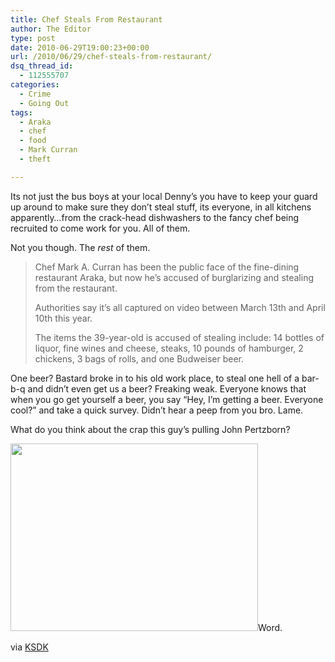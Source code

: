 ```yaml
---
title: Chef Steals From Restaurant
author: The Editor
type: post
date: 2010-06-29T19:00:23+00:00
url: /2010/06/29/chef-steals-from-restaurant/
dsq_thread_id:
  - 112555707
categories:
  - Crime
  - Going Out
tags:
  - Araka
  - chef
  - food
  - Mark Curran
  - theft

---
```

<a rel="attachment wp-att-5214" href="http://punchingkitty.com/2010/06/29/chef-steals-from-restaurant/mark_curran/"><img class="alignright size-full wp-image-5214" title="mark_curran" src="http://media.punchingkitty.com/wordpress/2010/06/mark_curran.jpeg?filter=polaroid" alt="" /></a>Its not just the bus boys at your local Denny&#8217;s you have to keep your guard up around to make sure they don&#8217;t steal stuff, its everyone, in all kitchens apparently&#8230;from the crack-head dishwashers to the fancy chef being recruited to come work for you. All of them.

Not you though. The _rest_ of them.

> Chef Mark A. Curran has been the public face of the fine-dining restaurant Araka, but now he&#8217;s accused of burglarizing and stealing from the restaurant.
> 
> Authorities say it&#8217;s all captured on video between March 13th and April 10th this year.
> 
> The items the 39-year-old is accused of stealing include: 14 bottles of liquor, fine wines and cheese, steaks, 10 pounds of hamburger, 2 chickens, 3 bags of rolls, and one Budweiser beer.

One beer? Bastard broke in to his old work place, to steal one hell of a bar-b-q and didn&#8217;t even get us a beer? Freaking weak. Everyone knows that when you go get yourself a beer, you say &#8220;Hey, I&#8217;m getting a beer. Everyone cool?&#8221; and take a quick survey. Didn&#8217;t hear a peep from you bro. Lame.

What do you think about the crap this guy&#8217;s pulling John Pertzborn?

<a rel="attachment wp-att-4517" href="http://punchingkitty.com/2010/05/13/some-guy-from-california-beat-the-crown-candy-malt-record/john_pertzborn_yuck/"><img class="aligncenter size-full wp-image-4517" title="john_pertzborn_yuck" src="http://media.punchingkitty.com/wordpress/2010/05/john_pertzborn_yuck.jpg" alt="" width="396" height="300" /></a>Word.

via <a href="http://www.ksdk.com/news/local/story.aspx?storyid=205198&catid=3" target="_blank">KSDK</a>